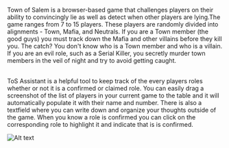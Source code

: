 Town of Salem is a browser-based game that challenges players on their ability to convincingly lie as well as detect 
when other players are lying.The game ranges from 7 to 15 players. These players are randomly divided into alignments - Town, 
Mafia, and Neutrals. If you are a Town member (the good guys) you must track down the Mafia and other villains before they 
kill you. The catch? You don't know who is a Town member and who is a villain. If you are an evil role, such as 
a Serial Killer, you secretly murder town members in the veil of night and try to avoid getting caught.
<br> <br> 

ToS Assistant is a helpful tool to keep track of the every players roles whether or not it is a confirmed or claimed role. You can
easily drag a screenshot of the list of players in your current game to the table and it will automatically populate it with their 
name and number. There is also a textfield where you can write down and organize your thoughts outside of the game. When you know a
role is confirmed you can click on the corresponding role to highlight it and indicate that is is confirmed.

![Alt text](/main/resources/gui_image.png "ToS Assistant")
